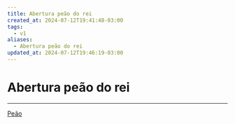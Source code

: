 ```yaml
---
title: Abertura peão do rei
created_at: 2024-07-12T19:41:48-03:00
tags:
  - v1
aliases:
  - Abertura peão do rei
updated_at: 2024-07-12T19:46:19-03:00
---
```

# Abertura peão do rei
---

[Peão](_insight/2024/07/2024-07-06-Peão_xadrez.md)

